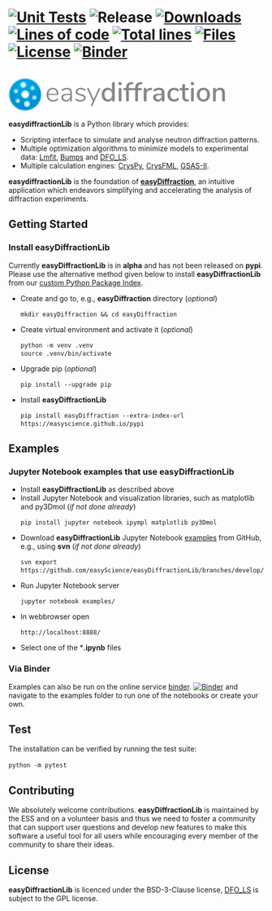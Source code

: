 # [![Unit Tests][20]][21] ![Release][31] [![Downloads][70]][71] [![Lines of code][81]](<>) [![Total lines][80]](<>) [![Files][82]](<>) [![License][50]][51] [![Binder](https://mybinder.org/badge_logo.svg)](https://mybinder.org/v2/gh/easyScience/easyDiffractionLib/develop)


<img height="80"><img src="https://raw.githubusercontent.com/easyScience/easyDiffractionApp/master/resources/images/ed_logo.svg" height="65">

**easydiffractionLib** is a Python library which provides:
* Scripting interface to simulate and analyse neutron diffraction patterns.
* Multiple optimization algorithms to minimize models to experimental data: [Lmfit](https://lmfit.github.io/lmfit-py/), [Bumps](https://github.com/bumps/bumps) and [DFO_LS](https://github.com/numericalalgorithmsgroup/dfols).
* Multiple calculation engines: [CrysPy](https://github.com/ikibalin/cryspy), [CrysFML](https://www.ill.eu/sites/fullprof/php/programs24b7.html?pagina=Crysfml), [GSAS-II](https://subversion.xray.aps.anl.gov/trac/pyGSAS).

**easydiffractionLib** is the foundation of [**easyDiffraction**](https://github.com/easyScience/easyDiffraction), an intuitive application which endeavors simplifying and accelerating the analysis of diffraction experiments.

## Getting Started

### Install easyDiffractionLib

Currently **easyDiffractionLib** is in **alpha** and has not been released on **pypi**. Please use the alternative method given below to install **easyDiffractionLib** from our [custom Python Package Index](https://easyscience.github.io/pypi).

* Create and go to, e.g., **easyDiffraction** directory (*optional*)
  ```
  mkdir easyDiffraction && cd easyDiffraction
  ```
* Create virtual environment and activate it (*optional*)
  ```
  python -m venv .venv
  source .venv/bin/activate
  ```
* Upgrade pip (*optional*)
  ```
  pip install --upgrade pip
  ```
* Install **easyDiffractionLib**
  ```
  pip install easyDiffraction --extra-index-url https://easyscience.github.io/pypi
  ```

## Examples

### Jupyter Notebook examples that use easyDiffractionLib

* Install **easyDiffractionLib** as described above
* Install Jupyter Notebook and visualization libraries, such as matplotlib and py3Dmol (*if not done already*)
  ```
  pip install jupyter notebook ipympl matplotlib py3Dmol
  ```
* Download **easyDiffractionLib** Jupyter Notebook [examples](https://github.com/easyScience/easyDiffractionLib/tree/develop/examples) from GitHub, e.g., using **svn** (*if not done already*)
  ```
  svn export https://github.com/easyScience/easyDiffractionLib/branches/develop/examples
  ```
* Run Jupyter Notebook server
  ```
  jupyter notebook examples/
  ```
* In webbrowser open
  ```
  http://localhost:8888/
  ```
* Select one of the ***.ipynb** files

### Via Binder

Examples can also be run on the online service [binder](https://mybinder.org/). [![Binder](https://mybinder.org/badge_logo.svg)](https://mybinder.org/v2/gh/easyScience/easyDiffractionLib/develop) and navigate to the examples folder to run one of the notebooks or create your own.

## Test

The installation can be verified by running the test suite:

```python -m pytest```

## Contributing
We absolutely welcome contributions. **easyDiffractionLib** is maintained by the ESS and on a volunteer basis and thus we need to foster a community that can support user questions and develop new features to make this software a useful tool for all users while encouraging every member of the community to share their ideas.

## License
**easyDiffractionLib** is licenced under the  BSD-3-Clause license, [DFO_LS](https://github.com/numericalalgorithmsgroup/dfols) is subject to the GPL license.

<!---CI Build Status--->

[20]: https://github.com/easyScience/easyDiffractionLib/actions/workflows/unit_test.yml/badge.svg

[21]: https://github.com/easyScience/easyDiffractionLib/actions


<!---Release--->

[31]: https://img.shields.io/badge/release-v0.0.1--alpha-orange

[32]: https://img.shields.io/pypi/v/easyScienceCore.svg

[33]: https://pypi.org/project/easyScienceCore


<!---License--->

[50]: https://img.shields.io/github/license/easyScience/easyDiffractionLib.svg

[51]: https://github.com/easyScience/easyDiffractionLib/blob/master/LICENSE.md


<!---Downloads--->

[70]: https://img.shields.io/pypi/dm/easyScienceCore.svg

[71]: https://pypi.org/project/easyScienceCore

<!---Code statistics--->

[80]: https://tokei.rs/b1/github/easyScience/easyDiffractionLib

[81]: https://tokei.rs/b1/github/easyScience/easyDiffractionLib?category=code

[82]: https://tokei.rs/b1/github/easyScience/easyDiffractionLib?category=files

[83]: https://www.codefactor.io/repository/github/easyscience/easydiffractionlib/badge

[84]: https://www.codefactor.io/repository/github/easyscience/easydiffractionlib
